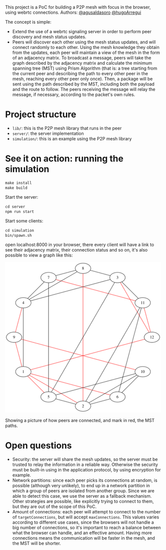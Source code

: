 This project is a PoC for building a P2P mesh with focus in the browser, using webrtc connections. Authors: [@agusaldasoro](https://github.com/agusaldasoro) [@hugoArregui](https://github.com/hugoArregui)

The concept is simple:

- Extend the use of a webrtc signaling server in order to perform peer discovery and mesh status updates.
- Peers will discover each other using the mesh status updates, and will connect randomly to each other. Using the mesh knowledge they obtain from the updates, each peer will maintain a view of the mesh in the form of an adjacency matrix. To broadcast a message, peers will take the graph described by the adjacency matrix and calculate the minimum spanning tree (MST) using Prism Algorithm (that is: a tree starting from the current peer and describing the path to every other peer in the mesh, reaching every other peer only once). Then, a package will be sent using the path described by the MST, including both the payload and the route to follow. The peers receiving the message will relay the message, if necessary, according to the packet's own rules.


# Project structure

- `lib/`: this is the P2P mesh library that runs in the peer
- `server/`: the server implementation
- `simulation/`: this is an example using the P2P mesh library

# See it on action: running the simulation

```
make install
make build
```

Start the server:

```
cd server
npm run start
```

Start some clients:

```
cd simulation
bin/spawn.sh
```

open localhost:8000 in your browser, there every client will have a link to see their adjacency matrix, their connection status and so on, it's also possible to view a graph like this:

![Graph](/docs/graph.svg)

Showing a picture of how peers are connected, and mark in red, the MST paths.

# Open questions

- Security: the server will share the mesh updates, so the server must be trusted to relay the information in a reliable way. Otherwise the security must be built-in using in the application protocol, by using encryption for example.
- Network partitions: since each peer picks its connections at random, is possible (although very unlikely), to end up in a network partition in which a group of peers are isolated from another group. Since we are able to detect this case, we use the server as a fallback mechanism. Other strategies are possible, like explicitly trying to connect to them, but they are out of the scope of this PoC.
- Amount of connections: each peer will attempt to connect to the number of `targetConnections`, but will accept `maxConnections`. This values varies according to different use cases, since the browsers will not handle a big number of connections, so it's important to reach a balance between what the browser can handle, and an effective amount. Having more connections means the communication will be faster in the mesh, and the MST will be shorter. 

